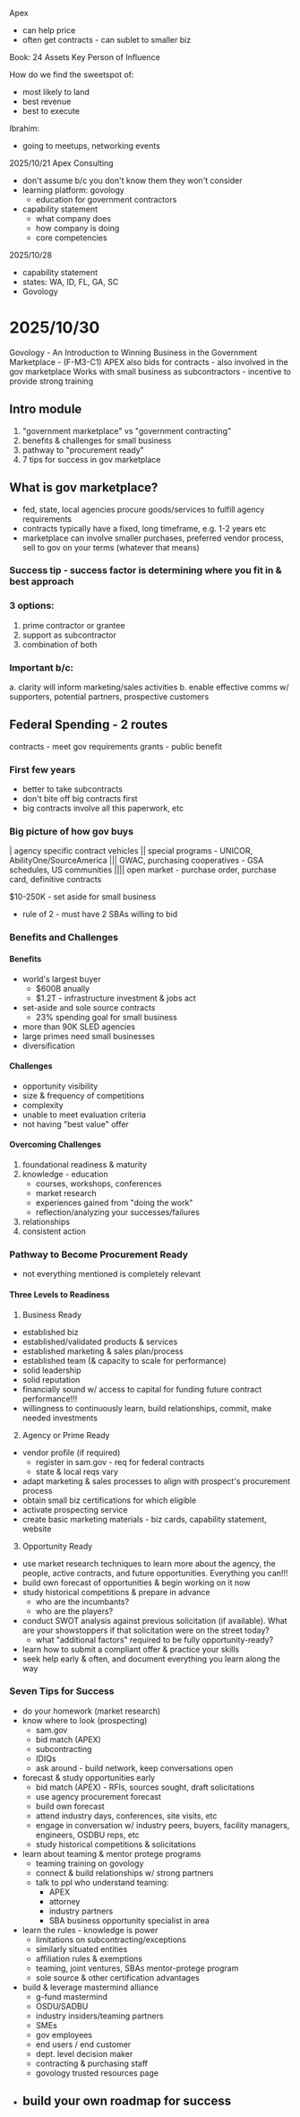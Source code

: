 Apex

- can help price
- often get contracts - can sublet to smaller biz

Book:
24 Assets
Key Person of Influence

How do we find the sweetspot of:

- most likely to land
- best revenue
- best to execute

Ibrahim:

- going to meetups, networking events

2025/10/21
Apex Consulting

- don't assume b/c you don't know them they won't consider
- learning platform: govology
  - education for government contractors
- capability statement
  - what company does
  - how company is doing
  - core competencies

2025/10/28

- capability statement
- states: WA, ID, FL, GA, SC
- Govology

# 2025/10/30

Govology - An Introduction to Winning Business in the Government Marketplace - (F-M3-C1)
APEX also bids for contracts - also involved in the gov marketplace
Works with small business as subcontractors - incentive to provide strong training

## Intro module

1. "government marketplace" vs "government contracting"
2. benefits & challenges for small business
3. pathway to "procurement ready"
4. 7 tips for success in gov marketplace

## What is gov marketplace?

- fed, state, local agencies procure goods/services to fulfill agency requirements
- contracts typically have a fixed, long timeframe, e.g. 1-2 years etc
- marketplace can involve smaller purchases, preferred vendor process, sell to gov on your terms (whatever that means)

### Success tip - success factor is determining where you fit in & best approach

### 3 options:

1. prime contractor or grantee
2. support as subcontractor
3. combination of both

### Important b/c:

a. clarity will inform marketing/sales activities
b. enable effective comms w/ supporters, potential partners, prospective customers

## Federal Spending - 2 routes

contracts - meet gov requirements
grants - public benefit

### First few years

- better to take subcontracts
- don't bite off big contracts first
- big contracts involve all this paperwork, etc

### Big picture of how gov buys

| agency specific contract vehicles
|| special programs - UNICOR, AbilityOne/SourceAmerica
||| GWAC, purchasing cooperatives - GSA schedules, US communities
|||| open market - purchase order, purchase card, definitive contracts

$10-250K - set aside for small business

- rule of 2 - must have 2 SBAs willing to bid

### Benefits and Challenges

#### Benefits

- world's largest buyer
  - $600B anually
  - $1.2T - infrastructure investment & jobs act
- set-aside and sole source contracts
  - 23% spending goal for small business
- more than 90K SLED agencies
- large primes need small businesses
- diversification

#### Challenges

- opportunity visibility
- size & frequency of competitions
- complexity
- unable to meet evaluation criteria
- not having "best value" offer

#### Overcoming Challenges

1. foundational readiness & maturity
2. knowledge - education
   - courses, workshops, conferences
   - market research
   - experiences gained from "doing the work"
   - reflection/analyzing your successes/failures
3. relationships
4. consistent action

### Pathway to Become Procurement Ready

- not everything mentioned is completely relevant

#### Three Levels to Readiness

1. Business Ready

- established biz
- established/validated products & services
- established marketing & sales plan/process
- established team (& capacity to scale for performance)
- solid leadership
- solid reputation
- financially sound w/ access to capital for funding future contract performance!!!
- willingness to continuously learn, build relationships, commit, make needed investments

2. Agency or Prime Ready

- vendor profile (if required)
  - register in sam.gov - req for federal contracts
  - state & local reqs vary
- adapt marketing & sales processes to align with prospect's procurement process
- obtain small biz certifications for which eligible
- activate prospecting service
- create basic marketing materials - biz cards, capability statement, website

3. Opportunity Ready

- use market research techniques to learn more about the agency, the people, active contracts, and future opportunities. Everything you can!!!
- build own forecast of opportunities & begin working on it now
- study historical competitions & prepare in advance
  - who are the incumbants?
  - who are the players?
- conduct SWOT analysis against previous solicitation (if available). What are your showstoppers if that solicitation were on the street today?
  - what "additional factors" required to be fully opportunity-ready?
- learn how to submit a compliant offer & practice your skills
- seek help early & often, and document everything you learn along the way

### Seven Tips for Success

- do your homework (market research)
- know where to look (prospecting)
  - sam.gov
  - bid match (APEX)
  - subcontracting
  - IDIQs
  - ask around - build network, keep conversations open
- forecast & study opportunities early
  - bid match (APEX) - RFIs, sources sought, draft solicitations
  - use agency procurement forecast
  - build own forecast
  - attend industry days, conferences, site visits, etc
  - engage in conversation w/ industry peers, buyers, facility managers, engineers, OSDBU reps, etc
  - study historical competitions & solicitations
- learn about teaming & mentor protege programs
  - teaming training on govology
  - connect & build relationships w/ strong partners
  - talk to ppl who understand teaming:
    - APEX
    - attorney
    - industry partners
    - SBA business opportunity specialist in area
- learn the rules - knowledge is power
  - limitations on subcontracting/exceptions
  - similarly situated entities
  - affiliation rules & exemptions
  - teaming, joint ventures, SBAs mentor-protege program
  - sole source & other certification advantages
- build & leverage mastermind alliance
  - g-fund mastermind
  - OSDU/SADBU
  - industry insiders/teaming partners
  - SMEs
  - gov employees
  - end users / end customer
  - dept. level decision maker
  - contracting & purchasing staff
  - govology trusted resources page
- build your own roadmap for success
  -
